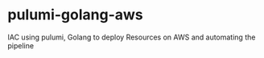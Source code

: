 # pulumi-golang-aws
IAC using pulumi, Golang to deploy Resources on AWS and automating the pipeline
